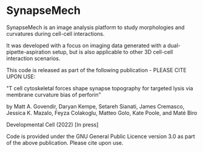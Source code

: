 # SynapseMech
SynapseMech is an image analysis platform to study morphologies and curvatures during cell-cell interactions.

It was developed with a focus on imaging data generated with a dual-pipette-aspiration setup, but is also applicable to
other 3D cell-cell interaction scenarios. 

This code is released as part of the following publication - PLEASE CITE UPON USE:


"T cell cytoskeletal forces shape synapse topography for targeted lysis via membrane curvature bias of perforin"

by Matt A. Govendir, Daryan Kempe, Setareh Sianati, James Cremasco, Jessica K. Mazalo, Feyza Colakoglu, Matteo Golo, Kate Poole, and Maté Biro

Developmental Cell (2022) [In press]



Code is provided under the GNU General Public Licence version 3.0 as part of the above publication. Please cite upon use.
